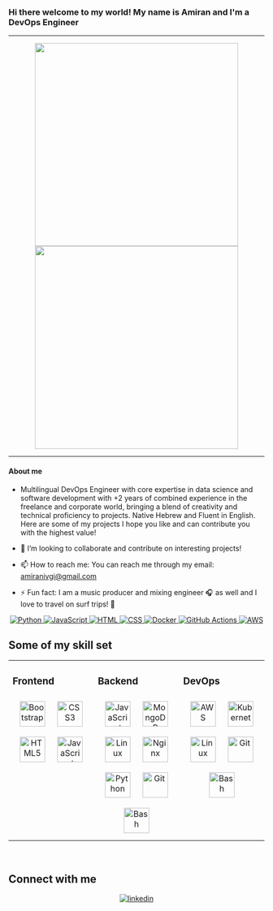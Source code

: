 ### Hi there welcome to my world! My name is Amiran and I'm a DevOps Engineer 

---

<p align="center">
  <img src="https://github-readme-stats.vercel.app/api?username=AmiranIV&show_icons=true&theme=bear" width="400">
  <img src="https://github-readme-streak-stats.herokuapp.com?user=AmiranIV&theme=dark&hide_border=true" width="400">
</p>

---

#### About me
- Multilingual DevOps Engineer with core expertise in data science and software development with +2 years of combined experience in the freelance and corporate world, bringing a blend of creativity and technical proficiency to projects. Native Hebrew and Fluent in English.
  Here are some of my projects I hope you like and can contribute you with the highest value! 

- 👯 I’m looking to collaborate and contribute on interesting projects!
- 📫 How to reach me: You can reach me through my email: amiranivgi@gmail.com
- ⚡ Fun fact: I am a music producer and mixing engineer 🎧 as well and I love to travel on surf trips! 🌊


<p align="center">
  <a href="https://www.python.org/" target="_blank">
    <img src="https://img.shields.io/badge/Python-%2314354C.svg?style=flat-square&logo=python&logoColor=white" alt="Python">
  </a>
  <a href="https://www.javascript.com/" target="_blank">
    <img src="https://img.shields.io/badge/JavaScript-%23F7DF1E.svg?style=flat-square&logo=javascript&logoColor=black" alt="JavaScript">
  </a>
  <a href="https://html.com/" target="_blank">
    <img src="https://img.shields.io/badge/HTML-%23E34F26.svg?style=flat-square&logo=html5&logoColor=white" alt="HTML">
  </a>
  <a href="https://www.w3.org/Style/CSS/Overview.en.html" target="_blank">
    <img src="https://img.shields.io/badge/CSS-%231572B6.svg?style=flat-square&logo=css3&logoColor=white" alt="CSS">
  </a>
  <a href="https://www.docker.com/" target="_blank">
    <img src="https://img.shields.io/badge/Docker-%232496ED.svg?style=flat-square&logo=docker&logoColor=white" alt="Docker">
  </a>
  <a href="https://github.com/features/actions" target="_blank">
    <img src="https://img.shields.io/badge/GitHub%20Actions-%232671E5.svg?style=flat-square&logo=github-actions&logoColor=white" alt="GitHub Actions">
  </a>
  <a href="https://aws.amazon.com/" target="_blank">
    <img src="https://img.shields.io/badge/AWS-%23FF9900.svg?style=flat-square&logo=amazon-aws&logoColor=white" alt="AWS">
  </a>
</p>


## Some of my skill set  
<table><tr><td valign="top" width="33%">

### Frontend  
<div align="center">  
<img style="margin: 10px" src="https://profilinator.rishav.dev/skills-assets/bootstrap-plain.svg" alt="Bootstrap" height="50" />  
<img style="margin: 10px" src="https://profilinator.rishav.dev/skills-assets/css3-original-wordmark.svg" alt="CSS3" height="50" />  
<img style="margin: 10px" src="https://profilinator.rishav.dev/skills-assets/html5-original-wordmark.svg" alt="HTML5" height="50" />  
<img style="margin: 10px" src="https://profilinator.rishav.dev/skills-assets/javascript-original.svg" alt="JavaScript" height="50" />  
</div></td><td valign="top" width="33%">

### Backend  
<div align="center">  
<img style="margin: 10px" src="https://profilinator.rishav.dev/skills-assets/javascript-original.svg" alt="JavaScript" height="50" />  
<img style="margin: 10px" src="https://profilinator.rishav.dev/skills-assets/mongodb-original-wordmark.svg" alt="MongoDB" height="50" />  
<img style="margin: 10px" src="https://profilinator.rishav.dev/skills-assets/linux-original.svg" alt="Linux" height="50" />  
<img style="margin: 10px" src="https://profilinator.rishav.dev/skills-assets/nginx-original.svg" alt="Nginx" height="50" />  
<img style="margin: 10px" src="https://profilinator.rishav.dev/skills-assets/python-original.svg" alt="Python" height="50" />  
<img style="margin: 10px" src="https://profilinator.rishav.dev/skills-assets/git-scm-icon.svg" alt="Git" height="50" />  
<img style="margin: 10px" src="https://profilinator.rishav.dev/skills-assets/gnu_bash-icon.svg" alt="Bash" height="50" />  
</div></td><td valign="top" width="33%">

### DevOps  
<div align="center">  
<img style="margin: 10px" src="https://profilinator.rishav.dev/skills-assets/amazonwebservices-original-wordmark.svg" alt="AWS" height="50" />  
<img style="margin: 10px" src="https://profilinator.rishav.dev/skills-assets/kubernetes-icon.svg" alt="Kubernetes" height="50" />  
<img style="margin: 10px" src="https://profilinator.rishav.dev/skills-assets/linux-original.svg" alt="Linux" height="50" />  
<img style="margin: 10px" src="https://profilinator.rishav.dev/skills-assets/git-scm-icon.svg" alt="Git" height="50" />  
<img style="margin: 10px" src="https://profilinator.rishav.dev/skills-assets/gnu_bash-icon.svg" alt="Bash" height="50" />  
</div></td></tr></table>  

<br/>  


## Connect with me  
<div align="center">
<a href="www.linkedin.com/in/amiranivgi" target="_blank">
<img src=https://img.shields.io/badge/linkedin-%231E77B5.svg?&style=for-the-badge&logo=linkedin&logoColor=white alt=linkedin style="margin-bottom: 5px;" />
</a>
</div>  
  

<br/>  
